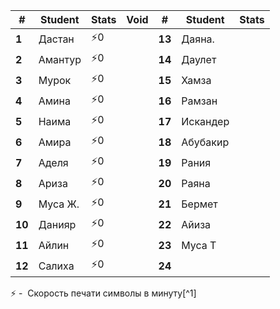 
| #      | Student | Stats | Void | #      | Student  | Stats |
| ------ | ------- | ----  | ---- | ------ | -------- | ----- |
| **1**  | Дастан  | ⚡$0$  |      | **13** | Даяна.   |       |
| **2**  | Амантур | ⚡$0$  |      | **14** | Даулет   |       |
| **3**  | Мурок   | ⚡$0$  |      | **15** | Хамза    |       |
| **4**  | Амина   | ⚡$0$  |      | **16** | Рамзан   |       |
| **5**  | Наима   | ⚡$0$  |      | **17** | Искандер |       |
| **6**  | Амира   | ⚡$0$  |      | **18** | Абубакир |       |
| **7**  | Аделя   | ⚡$0$  |      | **19** | Рания    |       |
| **8**  | Ариза   | ⚡$0$  |      | **20** | Раяна    |       |
| **9**  | Муса Ж. | ⚡$0$  |      | **21** | Бермет   |       |
| **10** | Данияр  | ⚡$0$  |      | **22** | Айиза    |       |
| **11** | Айлин   | ⚡$0$  |      | **23** | Муса Т   |       |
| **12** | Салиха  | ⚡$0$  |      | **24** |          |       |

⚡ -  Скорость печати символы в минуту[^1] 